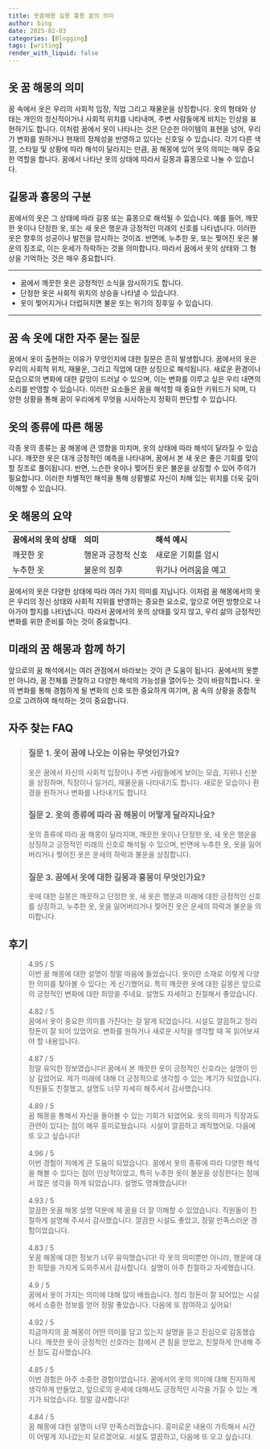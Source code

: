 ```yaml
---
title: 옷꿈해몽 길몽 흉몽 꿈의 의미
author: bing
date: 2025-02-03
categories: [Blogging]
tags: [writing]
render_with_liquid: false
---
```



<h2 id='dream_interpretation'>옷 꿈 해몽의 의미</h2>

<p>꿈 속에서 옷은 우리의 사회적 입장, 직업 그리고 재물운을 상징합니다. 옷의 형태와 상태는 개인의 정신적이거나 사회적 위치를 나타내며, 주변 사람들에게 비치는 인상을 표현하기도 합니다. 이처럼 꿈에서 옷이 나타나는 것은 단순한 아이템의 표현을 넘어, 우리가 변화를 원하거나 현재의 정체성을 반영하고 있다는 신호일 수 있습니다. 각기 다른 색깔, 스타일 및 상황에 따라 해석이 달라지는 만큼, 꿈 해몽에 있어 옷의 의미는 매우 중요한 역할을 합니다. 꿈에서 나타난 옷의 상태에 따라서 길몽과 흉몽으로 나눌 수 있습니다.</p>

<h2 id='lucky_and_unlucky'>길몽과 흉몽의 구분</h2>

<p>꿈에서의 옷은 그 상태에 따라 길몽 또는 흉몽으로 해석될 수 있습니다. 예를 들어, 깨끗한 옷이나 단정한 옷, 또는 새 옷은 행운과 긍정적인 미래의 신호를 나타냅니다. 이러한 옷은 향후의 성공이나 발전을 암시하는 것이죠. 반면에, 누추한 옷, 또는 찢어진 옷은 불운의 징조로, 이는 운세가 하락하는 것을 의미합니다. 따라서 꿈에서 옷의 상태와 그 형상을 기억하는 것은 매우 중요합니다.</p>

<hr />

<ul>
    <li>꿈에서 깨끗한 옷은 긍정적인 소식을 암시하기도 합니다.</li>
    <li>단정한 옷은 사회적 위치의 상승을 나타낼 수 있습니다.</li>
    <li>옷이 찢어지거나 더럽혀지면 불운 또는 위기의 징후일 수 있습니다.</li>
</ul>

<hr />

<h2 id='questions_about_clothes_in_dreams'>꿈 속 옷에 대한 자주 묻는 질문</h2>

<p>꿈에서 옷이 출현하는 이유가 무엇인지에 대한 질문은 흔히 발생합니다. 꿈에서의 옷은 우리의 사회적 위치, 재물운, 그리고 직업에 대한 상징으로 해석됩니다. 새로운 환경이나 모습으로의 변화에 대한 갈망이 드러날 수 있으며, 이는 변화를 이루고 싶은 우리 내면의 소리를 반영할 수 있습니다. 이러한 요소들은 꿈을 해석할 때 중요한 키워드가 되며, 다양한 상황을 통해 꿈이 우리에게 무엇을 시사하는지 정확히 판단할 수 있습니다.</p>

<h2 id='interpretation_of_clothing_types'>옷의 종류에 따른 해몽</h2>

<p>각종 옷의 종류는 꿈 해몽에 큰 영향을 미치며, 옷의 상태에 따라 해석이 달라질 수 있습니다. 깨끗한 옷은 대개 긍정적인 예측을 나타내며, 꿈에서 본 새 옷은 좋은 기회를 맞이할 징조로 풀이됩니다. 반면, 느슨한 옷이나 찢어진 옷은 불운을 상징할 수 있어 주의가 필요합니다. 이러한 차별적인 해석을 통해 상황별로 자신이 처해 있는 위치를 더욱 깊이 이해할 수 있습니다.</p>

<h2 id='summary_of_interpretations'>옷 해몽의 요약</h2>

<table>
    <tr>
        <td><b>꿈에서의 옷의 상태</b></td>
        <td><b>의미</b></td>
        <td><b>해석 예시</b></td>
    </tr>
    <tr>
        <td>깨끗한 옷</td>
        <td>행운과 긍정적 신호</td>
        <td>새로운 기회를 암시</td>
    </tr>
    <tr>
        <td>누추한 옷</td>
        <td>불운의 징후</td>
        <td>위기나 어려움을 예고</td>
    </tr>
</table>

<p>꿈에서의 옷은 다양한 상태에 따라 여러 가지 의미를 지닙니다. 이처럼 꿈 해몽에서의 옷은 우리의 정신 상태와 사회적 지위를 반영하는 중요한 요소로, 앞으로 어떤 방향으로 나아가야 할지를 나타냅니다. 따라서 꿈에서의 옷의 상태를 잊지 않고, 우리 삶의 긍정적인 변화를 위한 준비를 하는 것이 중요합니다.</p>

<h2 id='future_dreams'>미래의 꿈 해몽과 함께 하기</h2>

<p>앞으로의 꿈 해석에서는 여러 관점에서 바라보는 것이 큰 도움이 됩니다. 꿈에서의 옷뿐만 아니라, 꿈 전체를 관찰하고 다양한 해석의 가능성을 열어두는 것이 바람직합니다. 옷의 변화를 통해 경험하게 될 변화의 신호 또한 중요하게 여기며, 꿈 속의 상황을 종합적으로 고려하여 해석하는 것이 중요합니다.</p>


<h2 id='자주_찾는_FAQ'>자주 찾는 FAQ</h2>
<div itemscope="" itemtype="https://schema.org/FAQPage"> 
<blockquote> 
<div itemscope="" itemprop="mainEntity" itemtype="https://schema.org/Question"> 
<h3 itemprop="name">질문 1. 옷이 꿈에 나오는 이유는 무엇인가요?</h3> 
<div itemscope="" itemprop="acceptedAnswer" itemtype="https://schema.org/Answer"> 
<span itemprop="text"> 
<p>옷은 꿈에서 자신의 사회적 입장이나 주변 사람들에게 보이는 모습, 지위나 신분을 상징하며, 직장이나 일거리, 재물운을 나타내기도 합니다. 새로운 모습이나 환경을 원하거나 변화를 나타내기도 합니다.</p> 
</span> 
</div> 
</div> 
<div itemscope="" itemprop="mainEntity" itemtype="https://schema.org/Question"> 
<h3 itemprop="name">질문 2. 옷의 종류에 따라 꿈 해몽이 어떻게 달라지나요?</h3> 
<div itemscope="" itemprop="acceptedAnswer" itemtype="https://schema.org/Answer"> 
<span itemprop="text"> 
<p>옷의 종류에 따라 꿈 해몽이 달라지며, 깨끗한 옷이나 단정한 옷, 새 옷은 행운을 상징하고 긍정적인 미래의 신호로 해석될 수 있으며, 반면에 누추한 옷, 옷을 잃어버리거나 찢어진 옷은 운세의 하락과 불운을 상징합니다.</p> 
</span> 
</div> 
</div> 
<div itemscope="" itemprop="mainEntity" itemtype="https://schema.org/Question"> 
<h3 itemprop="name">질문 3. 꿈에서 옷에 대한 길몽과 흉몽이 무엇인가요?</h3> 
<div itemscope="" itemprop="acceptedAnswer" itemtype="https://schema.org/Answer"> 
<span itemprop="text"> 
<p>옷에 대한 길몽은 깨끗하고 단정한 옷, 새 옷은 행운과 미래에 대한 긍정적인 신호를 상징하고, 누추한 옷, 옷을 잃어버리거나 찢어진 옷은 운세의 하락과 불운을 의미합니다.</p> 
</span> 
</div> 
</div> 
</blockquote> 
</div>
<h2 id='후기'>후기</h2>
<div itemscope itemtype="https://schema.org/Product">
  <blockquote>
  <div itemprop="review" itemscope itemtype="https://schema.org/Review">
      <div itemprop="reviewRating" itemscope itemtype="https://schema.org/Rating"> <span itemprop="ratingValue">4.95</span> / <span itemprop="bestRating">5</span> </div>
      <span itemprop="reviewBody">이번 꿈 해몽에 대한 설명이 정말 마음에 들었습니다. 옷이란 소재로 이렇게 다양한 의미를 찾아볼 수 있다는 게 신기했어요. 특히 깨끗한 옷에 대한 길몽은 앞으로의 긍정적인 변화에 대한 희망을 주네요. 설명도 자세하고 친절해서 좋았습니다.</span>
  </div>
  <br>
  <div itemprop="review" itemscope itemtype="https://schema.org/Review">
      <div itemprop="reviewRating" itemscope itemtype="https://schema.org/Rating"> <span itemprop="ratingValue">4.82</span> / <span itemprop="bestRating">5</span> </div>
      <span itemprop="reviewBody">꿈에서 옷이 중요한 의미를 가진다는 걸 알게 되었습니다. 시설도 깔끔하고 정리정돈이 잘 되어 있었어요. 변화를 원하거나 새로운 시작을 생각할 때 꼭 읽어보셔야 할 내용입니다.</span>
  </div>
  <br>
  <div itemprop="review" itemscope itemtype="https://schema.org/Review">
      <div itemprop="reviewRating" itemscope itemtype="https://schema.org/Rating"> <span itemprop="ratingValue">4.87</span> / <span itemprop="bestRating">5</span> </div>
      <span itemprop="reviewBody">정말 유익한 정보였습니다! 꿈에서 본 깨끗한 옷이 긍정적인 신호라는 설명이 인상 깊었어요. 제가 미래에 대해 더 긍정적으로 생각할 수 있는 계기가 되었습니다. 직원들도 친절했고, 설명도 너무 자세히 해주셔서 감사했습니다.</span>
  </div>
  <br>
  <div itemprop="review" itemscope itemtype="https://schema.org/Review">
      <div itemprop="reviewRating" itemscope itemtype="https://schema.org/Rating"> <span itemprop="ratingValue">4.89</span> / <span itemprop="bestRating">5</span> </div>
      <span itemprop="reviewBody">꿈 해몽을 통해서 자신을 돌아볼 수 있는 기회가 되었어요. 옷의 의미가 직장과도 관련이 있다는 점이 매우 흥미로웠습니다. 시설이 깔끔하고 쾌적했어요. 다음에 또 오고 싶습니다!</span>
  </div>
  <br>
  <div itemprop="review" itemscope itemtype="https://schema.org/Review">
      <div itemprop="reviewRating" itemscope itemtype="https://schema.org/Rating"> <span itemprop="ratingValue">4.96</span> / <span itemprop="bestRating">5</span> </div>
      <span itemprop="reviewBody">이번 경험이 저에게 큰 도움이 되었습니다. 꿈에서 옷의 종류에 따라 다양한 해석을 해볼 수 있다는 점이 인상적이었고, 특히 누추한 옷이 불운을 상징한다는 점에서 많은 생각을 하게 되었습니다. 설명도 명쾌했습니다!</span>
  </div>
  <br>
  <div itemprop="review" itemscope itemtype="https://schema.org/Review">
      <div itemprop="reviewRating" itemscope itemtype="https://schema.org/Rating"> <span itemprop="ratingValue">4.93</span> / <span itemprop="bestRating">5</span> </div>
      <span itemprop="reviewBody">깔끔한 옷꿈 해몽 설명 덕분에 제 꿈을 더 잘 이해할 수 있었습니다. 직원들이 친절하게 설명해 주셔서 감사했습니다. 깔끔한 시설도 좋았고, 정말 만족스러운 경험이었습니다.</span>
  </div>
  <br>
  <div itemprop="review" itemscope itemtype="https://schema.org/Review">
      <div itemprop="reviewRating" itemscope itemtype="https://schema.org/Rating"> <span itemprop="ratingValue">4.83</span> / <span itemprop="bestRating">5</span> </div>
      <span itemprop="reviewBody">옷꿈 해몽에 대한 정보가 너무 유익했습니다! 각 옷의 의미뿐만 아니라, 행운에 대한 희망을 가지게 도와주셔서 감사합니다. 설명이 아주 친절하고 자세했습니다.</span>
  </div>
  <br>
  <div itemprop="review" itemscope itemtype="https://schema.org/Review">
      <div itemprop="reviewRating" itemscope itemtype="https://schema.org/Rating"> <span itemprop="ratingValue">4.9</span> / <span itemprop="bestRating">5</span> </div>
      <span itemprop="reviewBody">꿈에서 옷이 가지는 의미에 대해 많이 배웠습니다. 정리 정돈이 잘 되어있는 시설에서 소중한 정보를 얻어 정말 좋았습니다. 다음에 또 참여하고 싶어요!</span>
  </div>
  <br>
  <div itemprop="review" itemscope itemtype="https://schema.org/Review">
      <div itemprop="reviewRating" itemscope itemtype="https://schema.org/Rating"> <span itemprop="ratingValue">4.92</span> / <span itemprop="bestRating">5</span> </div>
      <span itemprop="reviewBody">지금까지의 꿈 해몽이 어떤 의미를 담고 있는지 설명을 듣고 진심으로 감동했습니다. 깨끗한 옷이 긍정적인 신호라는 점에서 큰 힘을 얻었고, 친절하게 안내해 주신 점도 감사했습니다.</span>
  </div>
  <br>
  <div itemprop="review" itemscope itemtype="https://schema.org/Review">
      <div itemprop="reviewRating" itemscope itemtype="https://schema.org/Rating"> <span itemprop="ratingValue">4.85</span> / <span itemprop="bestRating">5</span> </div>
      <span itemprop="reviewBody">이번 경험은 아주 소중한 경험이었습니다. 꿈에서의 옷의 의미에 대해 진지하게 생각하게 만들었고, 앞으로의 운세에 대해서도 긍정적인 시각을 가질 수 있는 계기가 되었습니다. 정말 감사합니다!</span>
  </div>
  <br>
  <div itemprop="review" itemscope itemtype="https://schema.org/Review">
      <div itemprop="reviewRating" itemscope itemtype="https://schema.org/Rating"> <span itemprop="ratingValue">4.84</span> / <span itemprop="bestRating">5</span> </div>
      <span itemprop="reviewBody">꿈 해몽에 대한 설명이 너무 만족스러웠습니다. 흥미로운 내용이 가득해서 시간이 어떻게 지나갔는지 모르겠어요. 시설도 깔끔하고, 다음에 또 오고 싶습니다.</span>
  </div>
  </blockquote>
</div>
